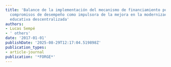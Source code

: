 ```yaml
---
title: 'Balance de la implementación del mecanismo de financiamiento por desempeño:
  compromisos de desempeño como impulsora de la mejora en la modernización de la gestión
  educativa descentralizada'
authors:
- Lucas Sempé
- ' others'
date: '2017-01-01'
publishDate: '2025-08-29T12:17:04.519898Z'
publication_types:
- article-journal
publication: '*FORGE*'
---
```

